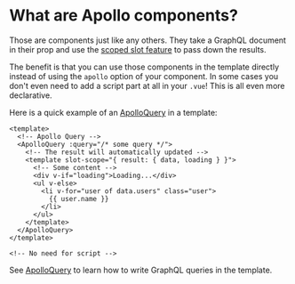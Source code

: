 # What are Apollo components?

Those are components just like any others. They take a GraphQL document in their prop and use the [scoped slot feature](https://vuejs.org/v2/guide/components-slots.html#Scoped-Slots) to pass down the results.

The benefit is that you can use those components in the template directly instead of using the `apollo` option of your component. In some cases you don't even need to add a script part at all in your `.vue`! This is all even more declarative.

Here is a quick example of an [ApolloQuery](./query.md) in a template:

```vue
<template>
  <!-- Apollo Query -->
  <ApolloQuery :query="/* some query */">
    <!-- The result will automatically updated -->
    <template slot-scope="{ result: { data, loading } }">
      <!-- Some content -->
      <div v-if="loading">Loading...</div>
      <ul v-else>
        <li v-for="user of data.users" class="user">
          {{ user.name }}
        </li>
      </ul>
    </template>
  </ApolloQuery>
</template>

<!-- No need for script -->
```

See [ApolloQuery](./query.md) to learn how to write GraphQL queries in the template.
